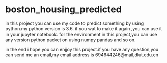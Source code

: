 # boston_housing_predicted
in this project you can use my code to predict something by using python.my python version is 3.6. if you wat to make it again ,you can use it in your jupyter notebook.
for the environment in this project,you can use any version python packet on using numpy pandas and so on.

in the end i hope you can enjjoy this project.if you have any question,you can send me an email,my email address is 694644246@mail,dlut.edu.cn
